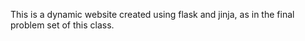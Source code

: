 This is a dynamic website created using flask and jinja, as in the final problem set of this class.
